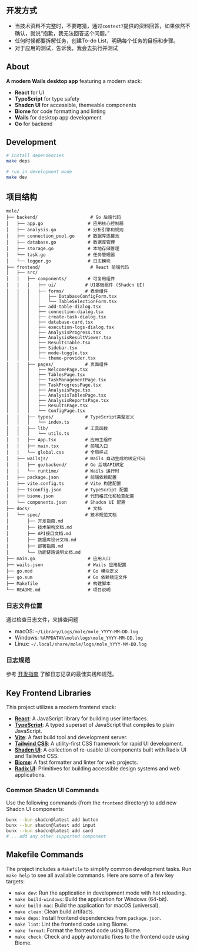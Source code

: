 ## 开发方式
- 当技术资料不完整时，不要瞎猜，通过`context7`提供的资料回答，如果依然不确认，就说“抱歉，我无法回答这个问题。”
- 任何时候都要拆解任务，创建To-do List，明确每个任务的目标和步骤。
- 对于应用的测试，告诉我，我会去执行并测试

## About

**A modern Wails desktop app** featuring a modern stack:
- **React** for UI
- **TypeScript** for type safety
- **Shadcn UI** for accessible, themeable components
- **Biome** for code formatting and linting
- **Wails** for desktop app development
- **Go** for backend

## Development

```sh
# install dependencies
make deps

# run in development mode
make dev
```

## 项目结构

```
mole/
├── backend/                    # Go 后端代码
│   ├── app.go                 # 应用核心控制器
│   ├── analysis.go            # 分析引擎和规则
│   ├── connection_pool.go     # 数据库连接池
│   ├── database.go            # 数据库管理
│   ├── storage.go             # 本地存储管理
│   └── task.go                # 任务管理器
│   └── logger.go              # 日志模块
├── frontend/                   # React 前端代码
│   ├── src/
│   │   ├── components/        # 可复用组件
│   │   │   ├── ui/           # UI基础组件 (Shadcn UI)
│   │   │   ├── forms/        # 表单组件
│   │   │   │   ├── DatabaseConfigForm.tsx
│   │   │   │   └── TableSelectionForm.tsx
│   │   │   ├── add-table-dialog.tsx
│   │   │   ├── connection-dialog.tsx
│   │   │   ├── create-task-dialog.tsx
│   │   │   ├── database-card.tsx
│   │   │   ├── execution-logs-dialog.tsx
│   │   │   ├── AnalysisProgress.tsx
│   │   │   ├── AnalysisResultViewer.tsx
│   │   │   ├── ResultsTable.tsx
│   │   │   ├── Sidebar.tsx
│   │   │   ├── mode-toggle.tsx
│   │   │   └── theme-provider.tsx
│   │   ├── pages/            # 页面组件
│   │   │   ├── WelcomePage.tsx
│   │   │   ├── TablesPage.tsx
│   │   │   ├── TaskManagementPage.tsx
│   │   │   ├── TaskProgressPage.tsx
│   │   │   ├── AnalysisPage.tsx
│   │   │   ├── AnalysisTablesPage.tsx
│   │   │   ├── AnalysisReportsPage.tsx
│   │   │   ├── ResultsPage.tsx
│   │   │   └── ConfigPage.tsx
│   │   ├── types/            # TypeScript类型定义
│   │   │   └── index.ts
│   │   ├── lib/              # 工具函数
│   │   │   └── utils.ts
│   │   ├── App.tsx           # 应用主组件
│   │   ├── main.tsx          # 前端入口
│   │   └── global.css        # 全局样式
│   ├── wailsjs/              # Wails 自动生成的绑定代码
│   │   ├── go/backend/       # Go 后端API绑定
│   │   └── runtime/          # Wails 运行时
│   ├── package.json          # 前端依赖配置
│   ├── vite.config.ts        # Vite 构建配置
│   ├── tsconfig.json         # TypeScript 配置
│   ├── biome.json            # 代码格式化和检查配置
│   └── components.json       # Shadcn UI 配置
├── docs/                      # 文档
│   └── spec/                 # 技术规范文档
│       ├── 开发指南.md
│       ├── 技术架构文档.md
│       ├── API接口文档.md
│       ├── 数据库设计文档.md
│       ├── 部署指南.md
│       └── 功能链路说明文档.md
├── main.go                    # 应用入口
├── wails.json                 # Wails 应用配置
├── go.mod                     # Go 模块定义
├── go.sum                     # Go 依赖锁定文件
├── Makefile                   # 构建脚本
└── README.md                  # 项目说明
```


### 日志文件位置
通过检查日志文件，来排查问题
- macOS: `~/Library/Logs/mole/mole_YYYY-MM-DD.log`
- Windows: `%APPDATA%\mole\logs\mole_YYYY-MM-DD.log`
- Linux: `~/.local/share/mole/logs/mole_YYYY-MM-DD.log`

### 日志规范
参考 [开发指南](./docs/spec/开发指南.md##日志系统指南) 了解日志记录的最佳实践和规范。


## Key Frontend Libraries

This project utilizes a modern frontend stack:

- [**React**](https://react.dev/): A JavaScript library for building user interfaces.
- [**TypeScript**](https://www.typescriptlang.org/): A typed superset of JavaScript that compiles to plain JavaScript.
- [**Vite**](https://vitejs.dev/): A fast build tool and development server.
- [**Tailwind CSS**](https://tailwindcss.com/): A utility-first CSS framework for rapid UI development.
- [**Shadcn UI**](https://ui.shadcn.com/): A collection of re-usable UI components built with Radix UI and Tailwind CSS.
- [**Biome**](https://biomejs.dev/): A fast formatter and linter for web projects.
- [**Radix UI**](https://www.radix-ui.com/): Primitives for building accessible design systems and web applications.

### Common Shadcn UI Commands

Use the following commands (from the `frontend` directory) to add new Shadcn UI components:

```sh
bunx --bun shadcn@latest add button
bunx --bun shadcn@latest add input
bunx --bun shadcn@latest add card
# ...add any other supported component
```



## Makefile Commands

The project includes a `Makefile` to simplify common development tasks. Run `make help` to see all available commands. Here are some of a few key targets:

- `make dev`: Run the application in development mode with hot reloading.
- `make build-windows`: Build the application for Windows (64-bit).
- `make build-mac`: Build the application for macOS (universal).
- `make clean`: Clean build artifacts.
- `make deps`: Install frontend dependencies from `package.json`.
- `make lint`: Lint the frontend code using Biome.
- `make format`: Format the frontend code using Biome.
- `make check`: Check and apply automatic fixes to the frontend code using Biome.
